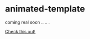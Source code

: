 # animated-template
coming real soon .. .. .

[Check this out!](https://ahossa.github.io/animated-template/.)
